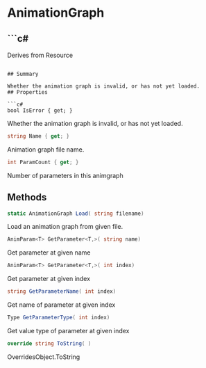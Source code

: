 # AnimationGraph

## ```c#
Derives from Resource
```

## Summary

Whether the animation graph is invalid, or has not yet loaded.
## Properties

```c#
bool IsError { get; } 
```
Whether the animation graph is invalid, or has not yet loaded.
```c#
string Name { get; } 
```
Animation graph file name.
```c#
int ParamCount { get; } 
```
Number of parameters in this animgraph
## Methods

```c#
static AnimationGraph Load( string filename) 
```
Load an animation graph from given file.
```c#
AnimParam<T> GetParameter<T,>( string name) 
```
Get parameter at given name
```c#
AnimParam<T> GetParameter<T,>( int index) 
```
Get parameter at given index
```c#
string GetParameterName( int index) 
```
Get name of parameter at given index
```c#
Type GetParameterType( int index) 
```
Get value type of parameter at given index
```c#
override string ToString( ) 
```
OverridesObject.ToString
